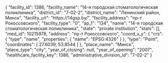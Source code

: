 {
    "facility_id": 1386,
    "facility_name": "14-я городская стоматологическая поликлиника",
    "district_id": "7-02-2",
    "district_name": "Ленинский район, Минск",
    "facility_url": "https:\/\/14gsp.by\/",
    "facility_address": "пр-т Рокоссовского",
    "facility_type": "0",
    "ap_1": "134",
    "name": "14-я городская стоматологическая поликлиника",
    "state": "private institution",
    "stats": [],
    "med_id": 10215978,
    "address": "пр-т Рокоссовского",
    "coord_x_y": {
        "crs": {
            "type": "name",
            "properties": {
                "name": "EPSG:4326"
            }
        },
        "type": "Point",
        "coordinates": [
            27.6039,
            53.8544
        ]
    },
    "place_name": "Минск",
    "place_type": "city",
    "year_of_closing": null,
    "year_of_opening": "2007",
    "healthcare_facility_key": 1386,
    "administrative_division_id": "7-02-2"
}